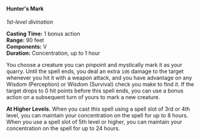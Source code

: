 #### Hunter's Mark
<!-- markdownlint-disable link-image-reference-definitions -->
[_metadata_:spell_name]:- "Hunter's Mark"
[_metadata_:spell_level]:- "1"
[_metadata_:spell_school]:- "divination"
[_metadata_:ritual]:- "false"
[_metadata_:casting_time_amount]:- "1"
[_metadata_:casting_time_unit]:- "bonus action"
[_metadata_:range]:- "90 feet"
[_metadata_:target]:- "one creature you can pinpoint"
[_metadata_:components_verbal]:- "true"
[_metadata_:components_somatic]:- "false"
[_metadata_:components_material]:- "false"
[_metadata_:duration]:- "1 hour"
[_metadata_:concentration]:- "true"
[_metadata_:damage_formula]:- "1d6"
[_metadata_:damage_type]:- "weapon"
[_metadata_:compared_to_wotc_srd_5.1]:- "mechanics_same_wording_different"
[_metadata_:compared_to_a5e_srd]:- "added"
<!-- markdownlint-disable-next-line no-emphasis-as-heading -->
_1st-level divination_

**Casting Time:** 1 bonus action \
**Range:** 90 feet \
**Components:** V \
**Duration:** Concentration, up to 1 hour

You choose a creature you can pinpoint and mystically mark it as your quarry.
Until the spell ends, you deal an extra `1d6` damage to the target whenever you hit it with a weapon attack, and you have advantage on any Wisdom (Perception) or Wisdom (Survival) check you make to find it.
If the target drops to 0 hit points before this spell ends, you can use a bonus action on a subsequent turn of yours to mark a new creature.

**At Higher Levels.**
When you cast this spell using a spell slot of 3rd or 4th level, you can maintain your concentration on the spell for up to 8 hours.
When you use a spell slot of 5th level or higher, you can maintain your concentration on the spell for up to 24 hours.
